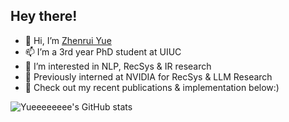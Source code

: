 ## Hey there! 

- 👋 Hi, I’m [Zhenrui Yue](https://yueeeeeeee.github.io/) 
- 📫 I’m a 3rd year PhD student at UIUC
- 👀 I’m interested in NLP, RecSys & IR research
- 💼 Previously interned at NVIDIA for RecSys & LLM Research
- 🌱 Check out my recent publications & implementation below:)

![Yueeeeeeee's GitHub stats](https://github-readme-stats.vercel.app/api?username=yueeeeeeee&show_icons=true&theme=vue-dark)
